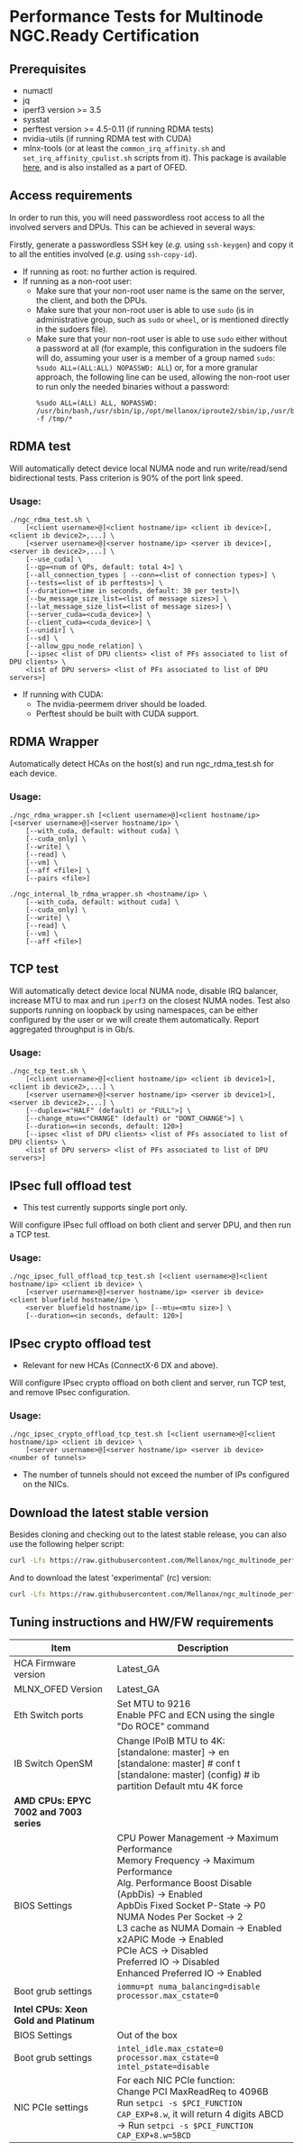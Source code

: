 # Performance Tests for Multinode NGC.Ready Certification

## Prerequisites

* numactl
* jq
* iperf3 version >= 3.5
* sysstat
* perftest version >= 4.5-0.11 (if running RDMA tests)
* nvidia-utils (if running RDMA test with CUDA)
* mlnx-tools (or at least the `common_irq_affinity.sh` and `set_irq_affinity_cpulist.sh` scripts from it). This package is available [here](https://github.com/Mellanox/mlnx-tools), and is also installed as a part of OFED.

## Access requirements

In order to run this, you will need passwordless root access to all the
involved servers and DPUs. This can be achieved in several ways:

Firstly, generate a passwordless SSH key (_e.g._ using `ssh-keygen`) and copy it to all the entities involved (_e.g._ using `ssh-copy-id`).

* If running as root: no further action is required.
* If running as a non-root user:
    * Make sure that your non-root user name is the same on the server, the client, and both the DPUs.
    * Make sure that your non-root user is able to use `sudo` (is in administrative group, such as `sudo` or `wheel`, or is mentioned directly in the sudoers file).
    * Make sure that your non-root user is able to use `sudo` either without a password at all (for example, this configuration in the sudoers file will do, assuming your user is a member of a group named `sudo`: `%sudo ALL=(ALL:ALL) NOPASSWD: ALL`) or, for a more granular approach, the following line can be used, allowing the non-root user to run only the needed binaries without a password:
        ```
        %sudo ALL=(ALL) ALL, NOPASSWD: /usr/bin/bash,/usr/sbin/ip,/opt/mellanox/iproute2/sbin/ip,/usr/bin/mlxprivhost,/usr/bin/mst,/usr/bin/systemctl,/usr/sbin/ethtool,/usr/sbin/set_irq_affinity_cpulist.sh,/usr/bin/tee,/usr/bin/numactl,/usr/bin/awk,/usr/bin/taskset,/usr/bin/setpci,/usr/bin/rm -f /tmp/*
        ```

## RDMA test

Will automatically detect device local NUMA node and run write/read/send
bidirectional tests. Pass criterion is 90% of the port link speed.

### Usage:

```
./ngc_rdma_test.sh \
    [<client username>@]<client hostname/ip> <client ib device>[,<client ib device2>,...] \
    [<server username>@]<server hostname/ip> <server ib device>[,<server ib device2>,...] \
    [--use_cuda] \
    [--qp=<num of QPs, default: total 4>] \
    [--all_connection_types | --conn=<list of connection types>] \
    [--tests=<list of ib perftests>] \
    [--duration=<time in seconds, default: 30 per test>]\
    [--bw_message_size_list=<list of message sizes>] \
    [--lat_message_size_list=<list of message sizes>] \
    [--server_cuda=<cuda_device>] \
    [--client_cuda=<cuda_device>] \
    [--unidir] \
    [--sd] \
    [--allow_gpu_node_relation] \
    [--ipsec <list of DPU clients> <list of PFs associated to list of DPU clients> \
    <list of DPU servers> <list of PFs associated to list of DPU servers>]
```

* If running with CUDA:
    * The nvidia-peermem driver should be loaded.
    * Perftest should be built with CUDA support.


## RDMA Wrapper

Automatically detect HCAs on the host(s) and run ngc_rdma_test.sh for
each device.

### Usage:

```
./ngc_rdma_wrapper.sh [<client username>@]<client hostname/ip> [<server username>@]<server hostname/ip> \
    [--with_cuda, default: without cuda] \
    [--cuda_only] \
    [--write] \
    [--read] \
    [--vm] \
    [--aff <file>] \
    [--pairs <file>]

./ngc_internal_lb_rdma_wrapper.sh <hostname/ip> \
    [--with_cuda, default: without cuda] \
    [--cuda_only] \
    [--write] \ 
    [--read] \
    [--vm] \
    [--aff <file>]
```


## TCP test

Will automatically detect device local NUMA node, disable IRQ balancer,
increase MTU to max and run `iperf3` on the closest NUMA nodes.
Test also supports running on loopback by using namespaces,
can be either configured by the user or we will create them automatically.
Report aggregated throughput is in Gb/s.

### Usage:

```
./ngc_tcp_test.sh \
    [<client username>@]<client hostname/ip> <client ib device1>[,<client ib device2>,...] \
    [<server username>@]<server hostname/ip> <server ib device1>[,<server ib device2>,...] \
    [--duplex=<"HALF" (default) or "FULL">] \
    [--change_mtu=<"CHANGE" (default) or "DONT_CHANGE">] \
    [--duration=<in seconds, default: 120>]
    [--ipsec <list of DPU clients> <list of PFs associated to list of DPU clients> \
    <list of DPU servers> <list of PFs associated to list of DPU servers>]
```

## IPsec full offload test

* This test currently supports single port only.

Will configure IPsec full offload on both client and server DPU, and then run a TCP test.

### Usage:

```
./ngc_ipsec_full_offload_tcp_test.sh [<client username>@]<client hostname/ip> <client ib device> \
    [<server username>@]<server hostname/ip> <server ib device> <client bluefield hostname/ip> \
    <server bluefield hostname/ip> [--mtu=<mtu size>] \
    [--duration=<in seconds, default: 120>]
```

## IPsec crypto offload test

* Relevant for new HCAs (ConnectX-6 DX and above).

Will configure IPsec crypto offload on both client and server, run TCP test,
and remove IPsec configuration.

### Usage:

```
./ngc_ipsec_crypto_offload_tcp_test.sh [<client username>@]<client hostname/ip> <client ib device> \
    [<server username>@]<server hostname/ip> <server ib device> <number of tunnels>
```

* The number of tunnels should not exceed the number of IPs configured on the NICs.

## Download the latest stable version

Besides cloning and checking out to the latest stable release, you can also use
the following helper script:

```bash
curl -Lfs https://raw.githubusercontent.com/Mellanox/ngc_multinode_perf/main/helpers/dl_nmp.sh | bash
```

And to download the latest 'experimental' (rc) version:

```bash
curl -Lfs https://raw.githubusercontent.com/Mellanox/ngc_multinode_perf/main/helpers/dl_nmp.sh | bash -s -- rc
```

## Tuning instructions and HW/FW requirements

| Item                                    | Description                    |
|-----------------------------------------|--------------------------------|
| HCA Firmware version                    | Latest_GA                      |
| MLNX_OFED Version                       | Latest_GA                      |
| Eth Switch ports                        | Set MTU to 9216<br>Enable PFC and ECN using the single "Do ROCE" command |
| IB Switch OpenSM                        | Change IPoIB MTU to 4K:<br>[standalone: master] → en<br>[standalone: master] # conf t<br>[standalone: master] (config) # ib partition Default mtu 4K force |
| **AMD CPUs: EPYC 7002 and 7003 series** |                                |
| BIOS Settings                           | CPU Power Management → Maximum Performance<br>Memory Frequency → Maximum Performance<br>Alg. Performance Boost Disable (ApbDis) → Enabled<br>ApbDis Fixed Socket P-State → P0<br>NUMA Nodes Per Socket → 2<br>L3 cache as NUMA Domain → Enabled<br>x2APIC Mode → Enabled<br>PCIe ACS → Disabled<br>Preferred IO → Disabled<br>Enhanced Preferred IO → Enabled |
| Boot grub settings                      | `iommu=pt numa_balancing=disable processor.max_cstate=0` |
| **Intel CPUs: Xeon Gold and Platinum**  |                                |
| BIOS Settings                           | Out of the box                 |
| Boot grub settings                      | `intel_idle.max_cstate=0 processor.max_cstate=0 intel_pstate=disable` |
| NIC PCIe settings                       | For each NIC PCIe function:<br>Change PCI MaxReadReq to 4096B<br>Run `setpci -s $PCI_FUNCTION CAP_EXP+8.w`, it will return 4 digits ABCD<br>→ Run `setpci -s $PCI_FUNCTION CAP_EXP+8.w=5BCD` |
